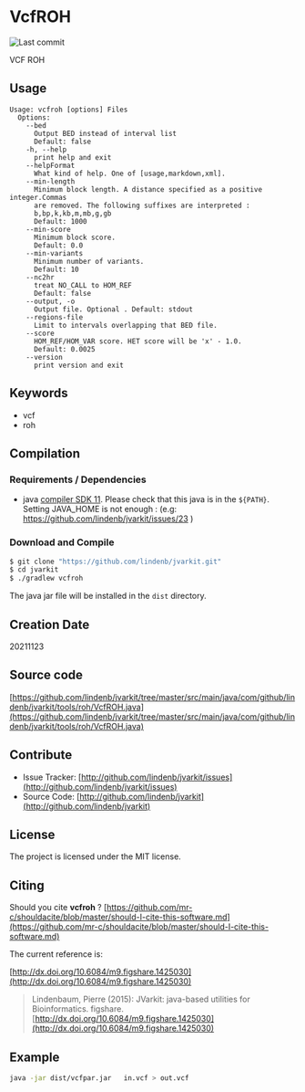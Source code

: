 # VcfROH

![Last commit](https://img.shields.io/github/last-commit/lindenb/jvarkit.png)

VCF ROH


## Usage

```
Usage: vcfroh [options] Files
  Options:
    --bed
      Output BED instead of interval list
      Default: false
    -h, --help
      print help and exit
    --helpFormat
      What kind of help. One of [usage,markdown,xml].
    --min-length
      Minimum block length. A distance specified as a positive integer.Commas 
      are removed. The following suffixes are interpreted : 
      b,bp,k,kb,m,mb,g,gb 
      Default: 1000
    --min-score
      Minimum block score.
      Default: 0.0
    --min-variants
      Minimum number of variants.
      Default: 10
    --nc2hr
      treat NO_CALL to HOM_REF
      Default: false
    --output, -o
      Output file. Optional . Default: stdout
    --regions-file
      Limit to intervals overlapping that BED file.
    --score
      HOM_REF/HOM_VAR score. HET score will be 'x' - 1.0.
      Default: 0.0025
    --version
      print version and exit

```


## Keywords

 * vcf
 * roh


## Compilation

### Requirements / Dependencies

* java [compiler SDK 11](https://jdk.java.net/11/). Please check that this java is in the `${PATH}`. Setting JAVA_HOME is not enough : (e.g: https://github.com/lindenb/jvarkit/issues/23 )


### Download and Compile

```bash
$ git clone "https://github.com/lindenb/jvarkit.git"
$ cd jvarkit
$ ./gradlew vcfroh
```

The java jar file will be installed in the `dist` directory.


## Creation Date

20211123

## Source code 

[https://github.com/lindenb/jvarkit/tree/master/src/main/java/com/github/lindenb/jvarkit/tools/roh/VcfROH.java](https://github.com/lindenb/jvarkit/tree/master/src/main/java/com/github/lindenb/jvarkit/tools/roh/VcfROH.java)


## Contribute

- Issue Tracker: [http://github.com/lindenb/jvarkit/issues](http://github.com/lindenb/jvarkit/issues)
- Source Code: [http://github.com/lindenb/jvarkit](http://github.com/lindenb/jvarkit)

## License

The project is licensed under the MIT license.

## Citing

Should you cite **vcfroh** ? [https://github.com/mr-c/shouldacite/blob/master/should-I-cite-this-software.md](https://github.com/mr-c/shouldacite/blob/master/should-I-cite-this-software.md)

The current reference is:

[http://dx.doi.org/10.6084/m9.figshare.1425030](http://dx.doi.org/10.6084/m9.figshare.1425030)

> Lindenbaum, Pierre (2015): JVarkit: java-based utilities for Bioinformatics. figshare.
> [http://dx.doi.org/10.6084/m9.figshare.1425030](http://dx.doi.org/10.6084/m9.figshare.1425030)


 
## Example


```bash
java -jar dist/vcfpar.jar   in.vcf > out.vcf
```

